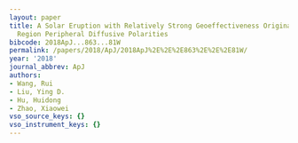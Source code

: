 ```yaml
---
layout: paper
title: A Solar Eruption with Relatively Strong Geoeffectiveness Originating from Active
  Region Peripheral Diffusive Polarities
bibcode: 2018ApJ...863...81W
permalink: /papers/2018/ApJ/2018ApJ%2E%2E%2E863%2E%2E%2E81W/
year: '2018'
journal_abbrev: ApJ
authors:
- Wang, Rui
- Liu, Ying D.
- Hu, Huidong
- Zhao, Xiaowei
vso_source_keys: {}
vso_instrument_keys: {}
---
```

